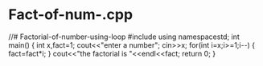 # Fact-of-num-.cpp
//# Factorial-of-number-using-loop
#include<iostream>
using namespacestd;
int main()
{
int x,fact=1;
cout<<"enter a number";
cin>>x;
for(int i=x;i>=1;i--)
{
fact=fact*i;
}
cout<<"the factorial is "<<endl<<fact;
return 0;
}
